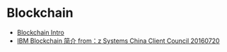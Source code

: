 # Blockchain

- [Blockchain Intro](intro)
- [IBM Blockchain 简介 from：z Systems China Client Council 20160720](doc/IBM区块链技术简介-zCommunity20160720.pdf)
